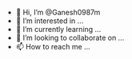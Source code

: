 - 👋 Hi, I’m @Ganesh0987m
- 👀 I’m interested in ...
- 🌱 I’m currently learning ...
- 💞️ I’m looking to collaborate on ...
- 📫 How to reach me ...

<!---
Ganesh0987m/Ganesh0987m is a ✨ special ✨ repository because its `README.md` (this file) appears on your GitHub profile.
You can click the Preview link to take a look at your changes.
--->
